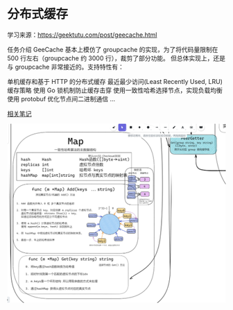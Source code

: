 # 分布式缓存

学习来源：https://geektutu.com/post/geecache.html

任务介绍
GeeCache 基本上模仿了 groupcache 的实现，为了将代码量限制在 500 行左右（groupcache 约 3000 行），裁剪了部分功能。 但总体实现上，还是与 groupcache 非常接近的。支持特性有：

单机缓存和基于 HTTP 的分布式缓存
最近最少访问(Least Recently Used, LRU) 缓存策略
使用 Go 锁机制防止缓存击穿
使用一致性哈希选择节点，实现负载均衡
使用 protobuf 优化节点间二进制通信
…

[相关笔记](https://gezi-lzq.github.io/wiki/#%E5%AE%9E%E7%8E%B0%E5%88%86%E5%B8%83%E5%BC%8F%E7%BC%93%E5%AD%98:%E5%AE%9E%E7%8E%B0%E5%88%86%E5%B8%83%E5%BC%8F%E7%BC%93%E5%AD%98%20Index%20%E7%AC%94%E8%AE%B0)

![绘制](/assert/design.png)
